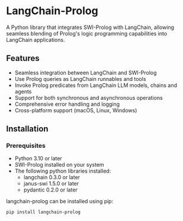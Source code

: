 # LangChain-Prolog

A Python library that integrates SWI-Prolog with LangChain, allowing seamless
blending of Prolog's logic programming capabilities into LangChain applications.


## Features

- Seamless integration between LangChain and SWI-Prolog
- Use Prolog queries as LangChain runnables and tools
- Invoke Prolog predicates from LangChain LLM models, chains and agents
- Support for both synchronous and asynchronous operations
- Comprehensive error handling and logging
- Cross-platform support (macOS, Linux, Windows)

## Installation

### Prerequisites

- Python 3.10 or later
- SWI-Prolog installed on your system
- The following python libraries installed:
    - langchain 0.3.0 or later
    - janus-swi 1.5.0 or later
    - pydantic 0.2.0 or later

langchain-prolog can be installed using pip:
```bash
pip install langchain-prolog
```
